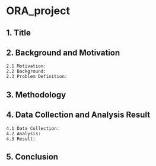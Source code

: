 # ORA_project
## 1. Title  

## 2. Background and Motivation
    2.1 Motivation:  
    2.2 Background:  
    2.3 Problem Definition:    
## 3. Methodology 
## 4. Data Collection and Analysis Result 
    4.1 Data Collection:  
    4.2 Analysis:  
    4.3 Result:  

## 5. Conclusion  
